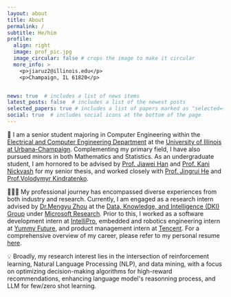 ```yaml
---
layout: about
title: About
permalink: /
subtitle: He/him
profile:
  align: right
  image: prof_pic.jpg
  image_circular: false # crops the image to make it circular
  more_info: >
    <p>jiaruz2@illinois.edu</p>
    <p>Champaign, IL 61820</p>


news: true  # includes a list of news items
latest_posts: false  # includes a list of the newest posts
selected_papers: true # includes a list of papers marked as "selected={true}"
social: true  # includes social icons at the bottom of the page
---
```

📖 I am a senior student majoring in Computer Engineering within the [Electrical and Computer Engineering Department](https://ece.illinois.edu/) at the [University of Illinois at Urbana-Champaign](https://illinois.edu/). Complementing my primary field, I have also pursued minors in both Mathematics and Statistics. As an undergraduate student, I am hornored to be advised by [Prof. Jiawei Han](http://hanj.cs.illinois.edu/) and [Prof. Kani Nickvash](https://nickvashkani.com/) for my senior thesis, and worked closely with [Prof. Jingrui He](https://www.hejingrui.org/) and [Prof.Volodymyr Kindratenko](https://users.ncsa.illinois.edu/kindr/).

👨🏻‍💻 My professional journey has encompassed diverse experiences from both industry and research. Currently, I am engaged as a research intern advised by [Dr.Mengyu Zhou](http://zmy.io/) at the [Data, Knowledge, and Intelligence (DKI) Group](https://www.microsoft.com/en-us/research/group/data-knowledge-intelligence/) under [Microsoft Research](https://www.microsoft.com/en-us/research/lab/microsoft-research-asia/). Prior to this, I worked as a software development intern at [IntelliPro](https://www.intelliprogroup.com/), embedded and robotics engineering intern at [Yummy Future](https://www.yummy-future.com/), and product management intern at [Tencent](https://www.tencent.com/en-us/). For a comprehensive overview of my career, please refer to my personal resume [here](/cv/). 

💡 Broadly, my research interest lies in the intersection of reinforcement learning, Natural Language Processing (NLP), and data mining, with a focus on optimizing decision-making algorithms for high-reward recommendations, enhancing language model's reasonning process, and LLM for few/zero shot learning.



